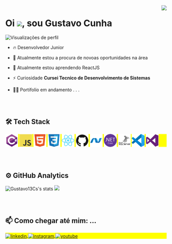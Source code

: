 <img align="right" height="590em" src="https://raw.githubusercontent.com/gist/Gustavo13Cs/d9d92e20b9dab8eac88f80400d64e078/raw/a707a3dcbf805a184fbf9fc7a9e340edef5adff7/githubcard.svg"/>
<h1 align="left">Oi <img src="https://raw.githubusercontent.com/kaueMarques/kaueMarques/master/hi.gif" height="30px">, sou Gustavo Cunha</h1>
<p align="left"> <img src="https://komarev.com/ghpvc/?username=Gustavo13Cs&color=yellow" alt="Visualizações de perfil" /> </p>

- 🔥 Desenvolvedor Junior

- 🔭 Atualmente estou a procura de novoas oportunidades na área

- 🌱 Atualmente estou aprendendo ReactJS

- ⚡ Curiosidade **Cursei Tecnico de Desenvolvimento de Sistemas**

- 👨‍💻 Portifolio em andamento . . . 

<br><br>
## 🛠  Tech Stack
<p align="left" style="background:yellow">
<img align="center"  alt="C#" height="40" width="40" src="https://raw.githubusercontent.com/devicons/devicon/master/icons/csharp/csharp-original.svg"/>
<img align="center" alt="JS" height="40" width="40" src="https://raw.githubusercontent.com/devicons/devicon/master/icons/javascript/javascript-original.svg">
<img align="center" alt="HTML5" height="40" width="40" src="https://raw.githubusercontent.com/devicons/devicon/1119b9f84c0290e0f0b38982099a2bd027a48bf1/icons/html5/html5-original.svg">
<img align="center" alt="CSS" height="40" width="40" src="https://raw.githubusercontent.com/devicons/devicon/1119b9f84c0290e0f0b38982099a2bd027a48bf1/icons/css3/css3-original.svg">
<img align="center" alt="ReactJS" height="40" width="40" src="https://raw.githubusercontent.com/devicons/devicon/master/icons/react/react-original.svg">
<img align="center" alt="GitHub" height="40" width="40" src="https://raw.githubusercontent.com/devicons/devicon/1119b9f84c0290e0f0b38982099a2bd027a48bf1/icons/github/github-original.svg">
<img align="center" alt=".NET" height="40" width="40" src="https://raw.githubusercontent.com/devicons/devicon/1119b9f84c0290e0f0b38982099a2bd027a48bf1/icons/dot-net/dot-net-original.svg">
<img align="center" alt="Core" height="40" width="40" src="https://raw.githubusercontent.com/devicons/devicon/1119b9f84c0290e0f0b38982099a2bd027a48bf1/icons/dotnetcore/dotnetcore-original.svg">
<img align="center" alt="SqlServer" height="40" width="40" src="https://raw.githubusercontent.com/devicons/devicon/1119b9f84c0290e0f0b38982099a2bd027a48bf1/icons/microsoftsqlserver/microsoftsqlserver-plain-wordmark.svg">
<img align="center"  alt="Code" height="40" width="40" src="https://raw.githubusercontent.com/devicons/devicon/1119b9f84c0290e0f0b38982099a2bd027a48bf1/icons/vscode/vscode-original.svg"/>
<img align="center"  alt="Studio" height="40" width="40" src="https://raw.githubusercontent.com/devicons/devicon/1119b9f84c0290e0f0b38982099a2bd027a48bf1/icons/visualstudio/visualstudio-plain.svg"/>
</p>

<br><br>
## ⚙️  GitHub Analytics
<p align="esquerda">
<img width="530em" src="https://github-readme-stats.vercel.app/api?username=Gustavo13Cs&show_icons=true&theme=github_dark" alt="Gustavo13Cs's stats"/>
<img width="530em" src="https://github-readme-stats.vercel.app/api/top-langs/?username=Gustavo13Cs&layout=compact&theme=github_dark"/>
</p>

<br><br>

## 📫 Como chegar até mim: ...

<p align="left" style="background:yellow">
<a href="https://www.linkedin.com/in/gustavo-cunha-s/" target="_blank">
  <img align="center" src="https://img.shields.io/badge/LinkedIn-0077B5?style=for-the-badge&logo=linkedin&logoColor=white" alt="linkedin"/>
</a>
<a href="https://www.instagram.com/gustavocs__/" target="_blank">
<img align="center" src="https://img.shields.io/badge/Instagram-E4405F?style=for-the-badge&logo=instagram&logoColor=white" alt="instagram"/>
</a>
<a href="https://api.whatsapp.com/send?phone=5579999230667&text=Ol%C3%A1,%20Sou%20Gustavo%20,%20Desenvolvedor%20Back-End%20e%20Front-End" target="_blank">
<img align="center" src="https://img.shields.io/badge/WhatsApp-25D366?style=for-the-badge&logo=whatsapp&logoColor=white" alt="youtube"/>
</a>
</p>

<!--
<img width="490em" src="https://github-readme-twitter-gazf.vercel.app/api?id=maykbrito&layout=wide&show_reply=off&show_retweet=off" />
**maykbrito/maykbrito** é um repositório ✨ _special_ ✨ porque seu `README.md` (este arquivo) aparece no seu perfil do GitHub.
Aqui estão algumas ideias para você começar:
- 🔭 Atualmente estou trabalhando em...
- 🌱 Atualmente estou aprendendo...
- 👯 Estou procurando colaborar em ...
- 🤔 Estou procurando ajuda com ...
- 💬 Pergunte-me sobre...
- 📫 Como chegar até mim: ...
- 😄 Pronomes: ...
- ⚡ Curiosidade: ...
-->
